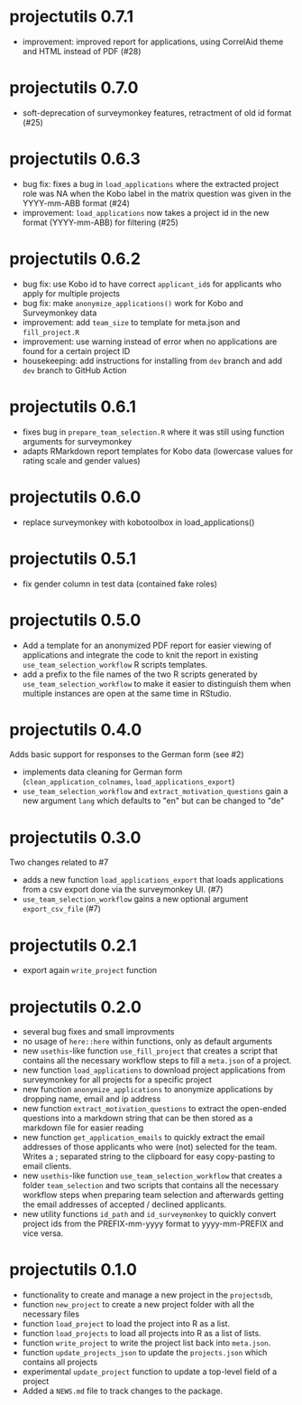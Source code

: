 # projectutils 0.7.1
- improvement: improved report for applications, using CorrelAid theme and HTML instead of PDF (#28)

# projectutils 0.7.0
- soft-deprecation of surveymonkey features, retractment of old id format (#25)
# projectutils 0.6.3
- bug fix: fixes a bug in `load_applications` where the extracted project role was NA when the Kobo label in the matrix question was given in the YYYY-mm-ABB format (#24)
- improvement: `load_applications` now takes a project id in the new format (YYYY-mm-ABB) for filtering (#25)

# projectutils 0.6.2
- bug fix: use Kobo id to have correct `applicant_id`s for applicants who apply for multiple projects
- bug fix: make `anonymize_applications()` work for Kobo and Surveymonkey data 
- improvement: add `team_size` to template for meta.json and `fill_project.R`
- improvement: use warning instead of error when no applications are found for a certain project ID
- housekeeping: add instructions for installing from `dev` branch and add `dev` branch to GitHub Action
# projectutils 0.6.1
- fixes bug in `prepare_team_selection.R` where it was still using function arguments for surveymonkey
- adapts RMarkdown report templates for Kobo data (lowercase values for rating scale and gender values)

# projectutils 0.6.0
- replace surveymonkey with kobotoolbox in load_applications()

# projectutils 0.5.1
- fix gender column in test data (contained fake roles)

# projectutils 0.5.0
- Add a template for an anonymized PDF report for easier viewing of applications and integrate the code to knit the report in existing `use_team_selection_workflow` R scripts templates. 
- add a prefix to the file names of the two R scripts generated by `use_team_selection_workflow` to make it easier to distinguish them when multiple instances are open at the same time in RStudio. 

# projectutils 0.4.0
Adds basic support for responses to the German form (see #2)
-  implements data cleaning for German form (`clean_application_colnames`, `load_applications_export`) 
-  `use_team_selection_workflow` and `extract_motivation_questions` gain a new argument `lang` which defaults to "en" but can be changed to "de" 

# projectutils 0.3.0
Two changes related to #7 
- adds a new function `load_applications_export` that loads applications from a csv export done via the surveymonkey UI.  (#7)
- `use_team_selection_workflow` gains a new optional argument `export_csv_file` (#7) 
 
# projectutils 0.2.1
* export again `write_project` function

# projectutils 0.2.0
* several bug fixes and small improvments
* no usage of `here::here` within functions, only as default arguments
* new `usethis`-like function `use_fill_project` that creates a script that contains all the necessary workflow steps to fill a `meta.json` of a project.
* new function `load_applications` to download project applications from surveymonkey for all projects for a specific project 
* new function `anonymize_applications` to anonymize applications by dropping name, email and ip address
* new function `extract_motivation_questions` to extract the open-ended questions into a markdown string that can be then stored as a markdown file for easier reading
* new function `get_application_emails` to quickly extract the email addresses of those applicants who were (not) selected for the team. Writes a ; separated string to the clipboard for easy copy-pasting to email clients.
* new `usethis`-like function `use_team_selection_workflow` that creates a folder `team_selection` and two scripts that contains all the necessary workflow steps when preparing team selection and afterwards getting the email addresses of accepted / declined applicants.
* new utility functions `id_path` and `id_surveymonkey` to quickly convert project ids from the PREFIX-mm-yyyy format to yyyy-mm-PREFIX and vice versa. 

# projectutils 0.1.0
* functionality to create and manage a new project in the `projectsdb`, 
* function `new_project` to create a new project folder with all the necessary files
* function `load_project` to load the project into R as a list. 
* function `load_projects` to load all projects into R as a list of lists.
* function `write_project` to write the project list back into `meta.json`.
* function `update_projects_json` to update the `projects.json` which contains all projects
* experimental `update_project` function to update a top-level field of a project
* Added a `NEWS.md` file to track changes to the package.
